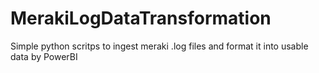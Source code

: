 # MerakiLogDataTransformation
 Simple python scritps to ingest meraki .log files and format it into usable data by PowerBI
